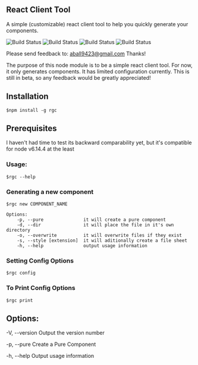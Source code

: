 ## React Client Tool
A simple (customizable) react client tool to help you quickly generate your components.

![Build Status](https://img.shields.io/badge/dependencies-up_to_date-brightgreen.svg)  ![Build Status](https://img.shields.io/badge/dev_dependencies-up_to_date-brightgreen.svg)
![Build Status](https://img.shields.io/badge/npm-v6.2.4-blue.svg) ![Build Status](https://img.shields.io/badge/license-MIT-green.svg)



Please send feedback to: aball9423@gmail.com
Thanks!

The purpose of this node module is to be a simple react client tool.  For now, it only generates components.  It has limited configuration currently. This is still in beta, so any feedback would be greatly appreciated! 

## Installation
	$npm install -g rgc
## Prerequisites
I haven't had time to test its backward comparability yet, but it's compatible for node v6.14.4 at the least


### Usage:

	$rgc --help

### Generating a new component
    $rgc new COMPONENT_NAME
    
    Options:
        -p, --pure               it will create a pure component
        -d, --dir                it will place the file in it's own directory
        -o, --overwrite          it will overwrite files if they exist
        -s, --style [extension]  it will aditionally create a file sheet
        -h, --help               output usage information
         
### Setting Config Options
	$rgc config
### To Print Config Options
	$rgc print

  

## Options:

-V, --version Output the version number

-p, --pure Create a Pure Component

-h, --help Output usage information

  
  


